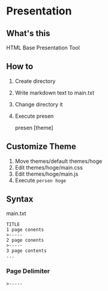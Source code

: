 # Presentation
## What's this
HTML Base Presentation Tool

## How to
1. Create directory
2. Write markdown text to main.txt
3. Change directory it
4. Execute presen

	presen [theme]

## Customize Theme 
1. Move themes/default themes/hoge
2. Edit themes/hoge/main.css
3. Edit themes/hoge/main.js
4. Execute `persen hoge` 

## Syntax
main.txt

	TITLE
	1 page conents
	>-----
	2 page conents
	>-----
	3 page contents
	...
### Page Delimiter
	>-----

